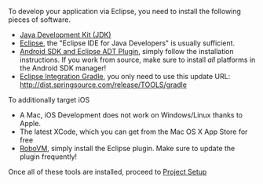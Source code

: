 To develop your application via Eclipse, you need to install the following pieces of software.

  * [Java Development Kit (JDK)](http://www.oracle.com/technetwork/java/javase/downloads/index.html)
  * [Eclipse](http://www.eclipse.org/downloads/), the "Eclipse IDE for Java Developers" is usually sufficient.
  * [Android SDK and Eclipse ADT Plugin](http://developer.android.com/sdk/installing.html), simply follow the installation instructions. If you work from source, make sure to install *all* platforms in the Android SDK manager!
  * [Eclipse Integration Gradle](https://github.com/spring-projects/eclipse-integration-gradle/), you only need to use this update URL: http://dist.springsource.com/release/TOOLS/gradle

To additionally target iOS

  * A Mac, iOS Development does not work on Windows/Linux thanks to Apple.
  * The latest XCode, which you can get from the Mac OS X App Store for free
  * [RoboVM](http://www.robovm.com/docs#robovm-for-eclipse), simply install the Eclipse plugin. Make sure to update the plugin frequently!

Once all of these tools are installed, proceed to [Project Setup](https://github.com/libgdx/libgdx/wiki/Project-setup%2C-running-%26-debugging)